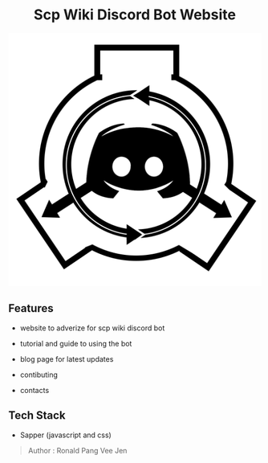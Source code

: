 <h1 align="center"> 
  Scp Wiki Discord Bot Website  
</h1>

<p align="center">
<img src="https://github.com/SCP-Wiki-Discord-Bot/scp-discord-bot-website/blob/main/static/favicon.svg" alt="logo" />
</p>

## Features

- website to adverize for scp wiki discord bot

- tutorial and guide to using the bot

- blog page for latest updates

- contibuting 

- contacts 

## Tech Stack
 
- Sapper (javascript and css) 

> Author : Ronald Pang Vee Jen
